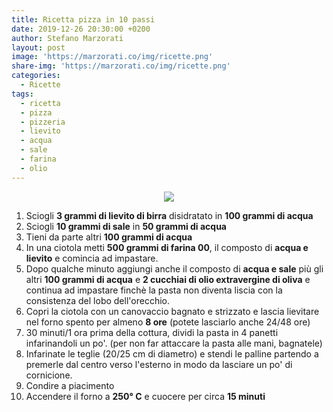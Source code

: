 ```yaml
---
title: Ricetta pizza in 10 passi
date: 2019-12-26 20:30:00 +0200
author: Stefano Marzorati
layout: post
image: 'https://marzorati.co/img/ricette.png'
share-img: 'https://marzorati.co/img/ricette.png'
categories:
  - Ricette
tags:
  - ricetta
  - pizza
  - pizzeria
  - lievito
  - acqua
  - sale
  - farina
  - olio
---
```

<p align="center">
  <img src="https://marzorati.co/img/post/pizza.jpg">
</p>   

1) Sciogli **3 grammi di lievito di birra** disidratato in **100 grammi di acqua**   
2) Sciogli **10 grammi di sale** in **50 grammi di acqua**   
3) Tieni da parte altri **100 grammi di acqua**   
4) In una ciotola metti **500 grammi di farina 00**, il composto di **acqua e lievito** e comincia ad impastare.   
5) Dopo qualche minuto aggiungi anche il composto di **acqua e sale** più gli altri **100 grammi di acqua** e **2 cucchiai di olio extravergine di oliva** e continua ad impastare finchè la pasta non diventa liscia con la consistenza del lobo dell'orecchio.   
6) Copri la ciotola con un canovaccio bagnato e strizzato e lascia lievitare nel forno spento per almeno **8 ore** (potete lasciarlo anche 24/48 ore)   
7) 30 minuti/1 ora prima della cottura, dividi la pasta in 4 panetti infarinandoli un po'. (per non far attaccare la pasta alle mani, bagnatele)   
8) Infarinate le teglie (20/25 cm di diametro) e stendi le palline partendo a premerle dal centro verso l'esterno in modo da lasciare un po' di cornicione.   
9) Condire a piacimento   
10) Accendere il forno a **250° C** e cuocere per circa **15 minuti**   